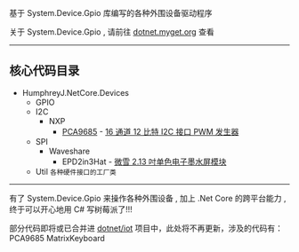基于 System.Device.Gpio 库编写的各种外围设备驱动程序

关于 System.Device.Gpio , 请前往 [dotnet.myget.org](https://dotnet.myget.org/feed/dotnet-corefxlab/package/nuget/System.Devices.Gpio) 查看

--------

核心代码目录
--------

* HumphreyJ.NetCore.Devices
  * GPIO
  * I2C
    * NXP
      * [PCA9685](Docs/PCA9685.md) - [16 通道 12 比特 I2C 接口 PWM 发生器](https://www.nxp.com/products/analog/interfaces/ic-bus/ic-led-controllers/16-channel-12-bit-pwm-fm-plus-ic-bus-led-controller:PCA9685) 
  * SPI
    * Waveshare
      * EPD2in3Hat - [微雪 2.13 吋单色电子墨水屏模块](http://www.waveshare.net/wiki/2.13inch_e-Paper_HAT)
  * Util `各种硬件接口的工厂类`

--------

有了 System.Device.Gpio 来操作各种外围设备 , 加上 .Net Core 的跨平台能力 , 终于可以开心地用 C# 写树莓派了!!!

部分代码即将或已合并进 [dotnet/iot](https://github.com/dotnet/iot) 项目中，此处将不再更新，涉及的代码有：
    PCA9685
    MatrixKeyboard
